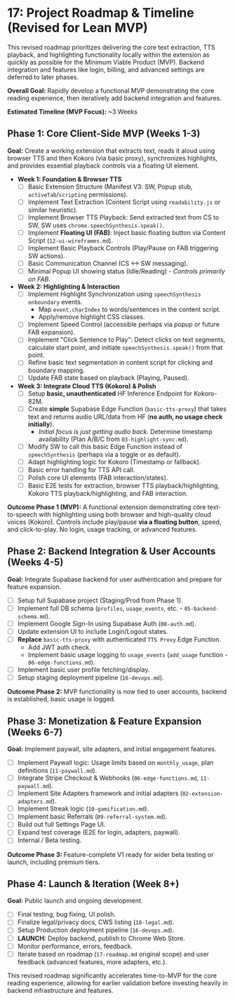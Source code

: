 # 17: Project Roadmap & Timeline (Revised for Lean MVP)

This revised roadmap prioritizes delivering the core text extraction, TTS playback, and highlighting functionality locally within the extension as quickly as possible for the Minimum Viable Product (MVP). Backend integration and features like login, billing, and advanced settings are deferred to later phases.

**Overall Goal:** Rapidly develop a functional MVP demonstrating the core reading experience, then iteratively add backend integration and features.

**Estimated Timeline (MVP Focus):** ~3 Weeks

## Phase 1: Core Client-Side MVP (Weeks 1-3)

**Goal:** Create a working extension that extracts text, reads it aloud using browser TTS and then Kokoro (via basic proxy), synchronizes highlights, and provides essential playback controls via a floating UI element.

*   **Week 1: Foundation & Browser TTS**
    *   [ ] Basic Extension Structure (Manifest V3: SW, Popup stub, `activeTab`/`scripting` permissions).
    *   [ ] Implement Text Extraction (Content Script using `readability.js` or similar heuristic).
    *   [ ] Implement Browser TTS Playback: Send extracted text from CS to SW, SW uses `chrome.speechSynthesis.speak()`.
    *   [ ] Implement **Floating UI (FAB)**: Inject basic floating button via Content Script (`12-ui-wireframes.md`).
    *   [ ] Implement Basic Playback Controls (Play/Pause on FAB triggering SW actions).
    *   [ ] Basic Communication Channel (CS <-> SW messaging).
    *   [ ] Minimal Popup UI showing status (Idle/Reading) - *Controls primarily on FAB*.
*   **Week 2: Highlighting & Interaction**
    *   [ ] Implement Highlight Synchronization using `speechSynthesis` `onboundary` events.
        *   Map `event.charIndex` to words/sentences in the content script.
        *   Apply/remove highlight CSS classes.
    *   [ ] Implement Speed Control (accessible perhaps via popup or future FAB expansion).
    *   [ ] Implement "Click Sentence to Play": Detect clicks on text segments, calculate start point, and initiate `speechSynthesis.speak()` from that point.
    *   [ ] Refine basic text segmentation in content script for clicking and boundary mapping.
    *   [ ] Update FAB state based on playback (Playing, Paused).
*   **Week 3: Integrate Cloud TTS (Kokoro) & Polish**
    *   [ ] Setup **basic, unauthenticated** HF Inference Endpoint for Kokoro-82M.
    *   [ ] Create **simple** Supabase Edge Function (`basic-tts-proxy`) that takes text and returns audio URL/data from HF (**no auth, no usage check initially**).
        *   *Initial focus is just getting audio back.* Determine timestamp availability (Plan A/B/C from `03-highlight-sync.md`).
    *   [ ] Modify SW to call this basic Edge Function instead of `speechSynthesis` (perhaps via a toggle or as default).
    *   [ ] Adapt highlighting logic for Kokoro (Timestamp or fallback).
    *   [ ] Basic error handling for TTS API call.
    *   [ ] Polish core UI elements (FAB interaction/states).
    *   [ ] Basic E2E tests for extraction, browser TTS playback/highlighting, Kokoro TTS playback/highlighting, and FAB interaction.

**Outcome Phase 1 (MVP):** A functional extension demonstrating core text-to-speech with highlighting using both browser and high-quality cloud voices (Kokoro). Controls include play/pause **via a floating button**, speed, and click-to-play. No login, usage tracking, or advanced features.

## Phase 2: Backend Integration & User Accounts (Weeks 4-5)

**Goal:** Integrate Supabase backend for user authentication and prepare for feature expansion.

*   [ ] Setup full Supabase project (Staging/Prod from Phase 1).
*   [ ] Implement full DB schema (`profiles`, `usage_events`, etc. - `05-backend-schema.md`).
*   [ ] Implement Google Sign-In using Supabase Auth (`08-auth.md`).
*   [ ] Update extension UI to include Login/Logout states.
*   [ ] **Replace** `basic-tts-proxy` with authenticated `TTS Proxy` Edge Function.
    *   Add JWT auth check.
    *   Implement basic usage logging to `usage_events` (`add_usage` function - `06-edge-functions.md`).
*   [ ] Implement basic user profile fetching/display.
*   [ ] Setup staging deployment pipeline (`16-devops.md`).

**Outcome Phase 2:** MVP functionality is now tied to user accounts, backend is established, basic usage is logged.

## Phase 3: Monetization & Feature Expansion (Weeks 6-7)

**Goal:** Implement paywall, site adapters, and initial engagement features.

*   [ ] Implement Paywall logic: Usage limits based on `monthly_usage`, plan definitions (`11-paywall.md`).
*   [ ] Integrate Stripe Checkout & Webhooks (`06-edge-functions.md`, `11-paywall.md`).
*   [ ] Implement Site Adapters framework and initial adapters (`02-extension-adapters.md`).
*   [ ] Implement Streak logic (`10-gamification.md`).
*   [ ] Implement basic Referrals (`09-referral-system.md`).
*   [ ] Build out full Settings Page UI.
*   [ ] Expand test coverage (E2E for login, adapters, paywall).
*   [ ] Internal / Beta testing.

**Outcome Phase 3:** Feature-complete V1 ready for wider beta testing or launch, including premium tiers.

## Phase 4: Launch & Iteration (Week 8+)

**Goal:** Public launch and ongoing development.

*   [ ] Final testing, bug fixing, UI polish.
*   [ ] Finalize legal/privacy docs, CWS listing (`18-legal.md`).
*   [ ] Setup Production deployment pipeline (`16-devops.md`).
*   [ ] **LAUNCH:** Deploy backend, publish to Chrome Web Store.
*   [ ] Monitor performance, errors, feedback.
*   [ ] Iterate based on roadmap (`17-roadmap.md` original scope) and user feedback (advanced features, more adapters, etc.).

This revised roadmap significantly accelerates time-to-MVP for the core reading experience, allowing for earlier validation before investing heavily in backend infrastructure and features.